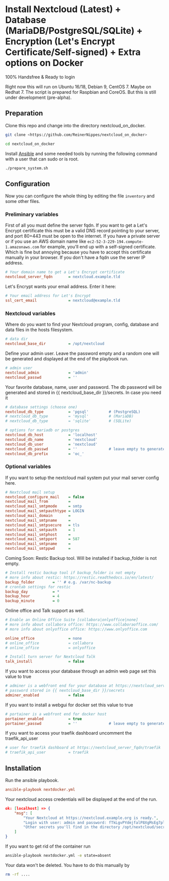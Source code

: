 # Install Nextcloud (Latest) + Database (MariaDB/PostgreSQL/SQLite) + Encryption (Let's Encrypt Certificate/Self-signed) + Extra options on Docker

100% Handsfree & Ready to login

Right now this will run on Ubuntu 16/18, Debian 9, CentOS 7. Maybe on Redhat 7.
The script is prepared for Raspbian and CoreOS. But this is still under development (pre-alpha).

## Preparation

Clone this repo and change into the directory nextcloud_on_docker.

```bash
git clone <https://github.com/ReinerNippes/nextcloud_on_docker>

cd nextcloud_on_docker
```

Install [Ansible](https://www.ansible.com/) and some needed tools by running the following command with a user that can sudo or is root.

```bash
./prepare_system.sh
```

## Configuration

Now you can configure the whole thing by editing the file `inventory` and some other files.

### Preliminary variables

First of all you must define the server fqdn. If you want to get a Let's Encrypt certificate this must be a valid DNS record pointing to your server, and port 80+443 must be open to the internet. If you have a private server or if you use an AWS domain name like `ec2-52-3-229-194.compute-1.amazonaws.com` for example, you'll end up with a self-signed certificate. Which is fine but annoying because you have to accept this certificate manually in your browser. If you don't have a fqdn use the server IP address.

```ini
# Your domain name to get a Let's Encrypt certificate
nextcloud_server_fqdn       = nextcloud.example.tld
```

Let's Encrypt wants your email address. Enter it here:

```ini
# Your email address for Let's Encrypt
ssl_cert_email              = nextcloud@example.tld
```

### Nextcloud variables

Where do you want to find your Nextcloud program, config, database and data files in the hosts filesystem.

```ini
# data dir
nextcloud_base_dir          = /opt/nextcloud
```

Define your admin user. Leave the password empty and a random one will be generated and displayed at the end of the playbook run.

```ini
# admin user
nextcloud_admin             = 'admin'
nextcloud_passwd            = ''
```

Your favorite database, name, user and password.
The db password will be generated and stored in {{ nextcloud_base_dir }}/secrets. In case you need it

```ini
# database settings (choose one)
nextcloud_db_type           = 'pgsql'         # (PostgreSQL)
# nextcloud_db_type         = 'mysql'         # (MariaDB)
# nextcloud_db_type         = 'sqlite'        # (SQLite)

# options for mariadb or postgres
nextcloud_db_host           = 'localhost'
nextcloud_db_name           = 'nextcloud'
nextcloud_db_user           = 'nextcloud'
nextcloud_db_passwd         = ''              # leave empty to generate random password
nextcloud_db_prefix         = 'oc_'
```

### Optional variables

If you want to setup the nextcloud mail system put your mail server config here.

```ini
# Nextcloud mail setup
nextcloud_configure_mail    = false
nextcloud_mail_from         =
nextcloud_mail_smtpmode     = smtp
nextcloud_mail_smtpauthtype = LOGIN
nextcloud_mail_domain       =
nextcloud_mail_smtpname     =
nextcloud_mail_smtpsecure   = tls
nextcloud_mail_smtpauth     = 1
nextcloud_mail_smtphost     =
nextcloud_mail_smtpport     = 587
nextcloud_mail_smtpname     =
nextcloud_mail_smtppwd      =
```

Coming Soon:
Restic Backup tool. Will be installed if backup_folder is not empty.

```ini
# Install restic backup tool if backup_folder is not empty
# more info about restic: https://restic.readthedocs.io/en/latest/
backup_folder        = '' # e.g. /var/nc-backup
# crontab settings for restic
backup_day           = *
backup_hour          = 4
backup_minute        = 0
```

Online office and Talk support as well.

```ini
# Enable an Online Office Suite [collabora|onlyoffice|none]
# more info about collabora office: https://www.collaboraoffice.com/
# more info about onlyoffice office: https://www.onlyoffice.com

online_office               = none
# online_office             = collabora
# online_office             = onlyoffice

# Install turn server for Nextcloud Talk
talk_install                = false
```

If you want to access your database through an admin web page set this value to true

```ini
# adminer is a webfront end for your database at https://nextcloud_server_fqdn/adminer
# password stored in {{ nextcloud_base_dir }}/secrets
adminer_enabled             = false
```

If you want to install a webgui for docker set this value to true

```ini
# portainer is a webfront end for docker host
portainer_enabled           = true
portainer_passwd            = ''              # leave empty to generate random password
```

If you want to access your traefik dashboard uncomment the traefik_api_user

```ini
# user for traefik dashboard at https://nextcloud_server_fqdn/traefik
# traefik_api_user          = traefik
```

## Installation

Run the ansible playbook.

```ini
ansible-playbook nextdocker.yml
```

Your nextcloud access credentials will be displayed at the end of the run.

```json
ok: [localhost] => {
    "msg": [
        "Your Nextcloud at https://nextcloud.example.org is ready.",
        "Login with user: admin and password: fTkLgvPYdmjfalP8XgMsEg7plnoPsTvp ",
        "Other secrets you'll find in the directory /opt/nextcloud/secrets "
    ]
}
```

If you want to get rid of the container run

```bash
ansible-playbook nextdocker.yml -e state=absent
```

Your data won't be deleted. You have to do this manually by

```bash
rm -rf ....
```
